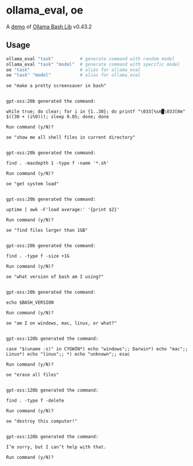# ollama_eval, oe

A [demo](../README.md#demos) of [Ollama Bash Lib](https://github.com/attogram/ollama-bash-lib) v0.43.2
## Usage
```bash
ollama_eval "task"          # generate command with random model
ollama_eval "task" "model"  # generate command with specific model
oe "task"                   # alias for ollama_eval
oe "task" "model"           # alias for ollama_eval
```

`oe "make a pretty screensaver in bash"`

```

gpt-oss:20b generated the command:

while true; do clear; for i in {1..30}; do printf "\033[%sm█\033[0m" $((30 + (i%9))); sleep 0.05; done; done

Run command (y/N)? 
```

`oe "show me all shell files in current directory"`

```

gpt-oss:20b generated the command:

find . -maxdepth 1 -type f -name '*.sh'

Run command (y/N)? 
```

`oe "get system load"`

```

gpt-oss:20b generated the command:

uptime | awk -F'load average:' '{print $2}'

Run command (y/N)? 
```

`oe "find files larger than 1GB"`

```

gpt-oss:20b generated the command:

find . -type f -size +1G

Run command (y/N)? 
```

`oe "what version of bash am I using?"`

```

gpt-oss:20b generated the command:

echo $BASH_VERSION

Run command (y/N)? 
```

`oe "am I on windows, mac, linux, or what?"`

```

gpt-oss:120b generated the command:

case "$(uname -s)" in CYGWIN*) echo "windows";; Darwin*) echo "mac";; Linux*) echo "linux";; *) echo "unknown";; esac

Run command (y/N)? 
```

`oe "erase all files"`

```

gpt-oss:120b generated the command:

find . -type f -delete

Run command (y/N)? 
```

`oe "destroy this computer!"`

```

gpt-oss:120b generated the command:

I’m sorry, but I can’t help with that.

Run command (y/N)? 
```

